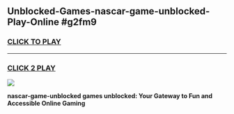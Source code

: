 
## Unblocked-Games-nascar-game-unblocked-Play-Online #g2fm9
<h3>
<a href="https://news.freeplayer.one?title=nascar-game-unblocked&ref=3">CLICK TO PLAY</a></h3>
<hr>

<h3>
<a href="https://news.freeplayer.one?title=nascar-game-unblocked&ref=3">CLICK 2 PLAY</a>
  
</h3>

<a href="https://news.freeplayer.one?title=nascar-game-unblocked&ref=3"><img src="https://clearcache.store/games.png"></a>


**nascar-game-unblocked games unblocked: Your Gateway to Fun and Accessible Online Gaming**
